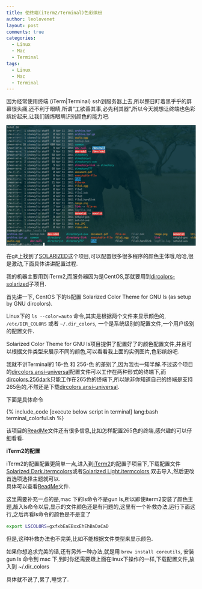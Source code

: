 ```yaml
---
title: 使终端(iTerm2/Terminal)色彩缤纷
author: leolovenet
layout: post
comments: true
categories:
  - Linux
  - Mac
  - Terminal  
tags:
  - Linux
  - Mac
  - Terminal
---
```

因为经常使用终端 (iTerm|Terminal) ssh到服务器上去,所以整日盯着黑乎乎的屏幕很头痛,还不利于眼睛,所谓“工欲善其事,必先利其器”,所以今天就想让终端也色彩缤纷起来,让我们锻炼眼睛识别颜色的能力吧. 

![terminal-colorful.png](/downloads/images/terminal-colorful.png "terminal colorful example")

<!--more-->
  
在git上找到了<a href="http://ethanschoonover.com/solarized" target="_blank">SOLARIZED</a>这个项目,可以配置很多很多程序的颜色主体哦,哈哈,很是激动,下面具体讲讲配置过程.

我的机器主要用到iTerm2,而服务器因为是CentOS,那就要用到<a href="https://github.com/seebi/dircolors-solarized" target="_blank">dircolors-solarized</a>子项目.

首先讲一下, CentOS 下的ls配置  Solarized Color Theme for GNU ls (as setup by GNU dircolors).

Linux下的 `ls --color=auto` 命令,其实是根据两个文件来显示颜色的, `/etc/DIR_COLORS` 或者 `~/.dir_colors`, 一个是系统级别的配置文件,一个用户级别的配置文件.

Solarized Color Theme for GNU ls项目提供了配置好了的颜色配置文件,并且可以根据文件类型来展示不同的颜色,可以看看我上面的实例图片,色彩缤纷吧.  

我就不讲Terminal的 16-色 和 256-色 的差别了,因为我也一知半解.不过这个项目的<a href="https://github.com/seebi/dircolors-solarized/raw/master/dircolors.ansi-universal" target="_blank">dircolors.ansi-universal</a>配置文件可以工作在两种形式的终端下,而<a href="https://github.com/seebi/dircolors-solarized/raw/master/dircolors.256dark" target="_blank">dircolors.256dark</a>只能工作在265色的终端下,所以除非你知道自己的终端是支持265色的,不然还是下载<a href="https://github.com/seebi/dircolors-solarized/raw/master/dircolors.ansi-universal" target="_blank">dircolors.ansi-universal</a>.

下面是具体命令

{% include_code  [execute below script in terminal] lang:bash terminal_colorful.sh  %}


该项目的[ReadMe][1]文件还有很多信息,比如怎样配置265色的终端,感兴趣的可以仔细看看.

**iTerm2的配置**

iTerm2的配置配置更简单一点,进入到<a href="https://github.com/altercation/solarized/tree/master/iterm2-colors-solarized" target="_blank">iTerm2</a>的配置子项目下,下载配置文件<a href="https://github.com/altercation/solarized/raw/master/iterm2-colors-solarized/Solarized%20Dark.itermcolors" target="_blank">Solarized Dark.itermcolors</a>或者<a href="https://github.com/altercation/solarized/raw/master/iterm2-colors-solarized/Solarized%20Light.itermcolors" target="_blank">Solarized Light.itermcolors</a>,双击导入,然后更改首选项选择主题就可以.  
具体可以查看<a href="https://github.com/altercation/solarized/blob/master/iterm2-colors-solarized/README.md" target="_blank">ReadMe</a>文件.

这里需要补充一点的是,mac 下的ls命令不是gun ls,所以即使iterm2安装了颜色主题,敲入ls命令以后,显示的文件颜色还是有问题的,这里有一个补救办法,运行下面这行,之后再看ls命令的颜色是不是变了

``` bash
export LSCOLORS=gxfxbEaEBxxEhEhBaDaCaD
```

但是,这种补救办法也不完美,比如不能根据文件类型来显示颜色.

如果你想追求完美的话,还有另外一种办法,就是用 `brew install coreutils`, 安装 gun ls 命令到 mac 下,到时你还需要跟上面在linux下操作的一样,下载配置文件,放入到 ~/.dir_colors

具体就不说了,累了,睡觉了.

 [1]: https://github.com/seebi/dircolors-solarized/blob/master/README.md